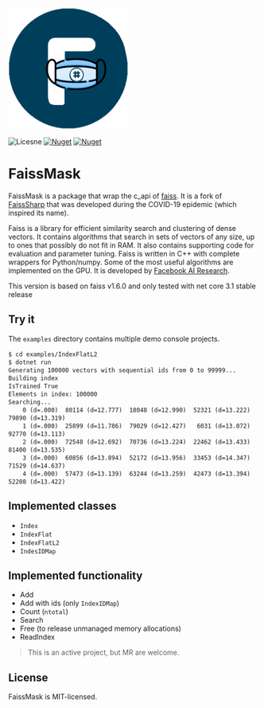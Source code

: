 ![Header](assets/icon.png)


![Licesne](https://img.shields.io/badge/license-MIT-green)
[![Nuget](https://img.shields.io/nuget/v/FaissMask)](https://www.nuget.org/packages/FaissMask)
[![Nuget](https://img.shields.io/nuget/dt/FaissMask)](https://www.nuget.org/packages/FaissMask)

# FaissMask

FaissMask is a package that wrap the c_api of [faiss](https://github.com/facebookresearch/faiss). It is a fork of [FaissSharp](https://gitlab.com/josetruyol/faisssharp) that was developed during the COVID-19 epidemic (which inspired its name).

Faiss is a library for efficient similarity search and clustering of dense vectors. It contains algorithms that search in sets of vectors of any size, up to ones that possibly do not fit in RAM. It also contains supporting code for evaluation and parameter tuning. Faiss is written in C++ with complete wrappers for Python/numpy. Some of the most useful algorithms are implemented on the GPU. It is developed by [Facebook AI Research](https://research.fb.com/category/facebook-ai-research-fair/).

This version is based on faiss v1.6.0 and only tested with net core 3.1 stable release

## Try it

The `examples` directory contains multiple demo console projects.

```
$ cd examples/IndexFlatL2
$ dotnet run
Generating 100000 vectors with sequential ids from 0 to 99999...
Building index
IsTrained True
Elements in index: 100000
Searching...
    0 (d=.000)  80114 (d=12.777)  18048 (d=12.990)  52321 (d=13.222)  79890 (d=13.319)  
    1 (d=.000)  25899 (d=11.786)  79029 (d=12.427)   6031 (d=13.072)  92770 (d=13.113)  
    2 (d=.000)  72548 (d=12.692)  70736 (d=13.224)  22462 (d=13.433)  81400 (d=13.535)  
    3 (d=.000)  60856 (d=13.894)  52172 (d=13.956)  33453 (d=14.347)  71529 (d=14.637)  
    4 (d=.000)  57473 (d=13.139)  63244 (d=13.259)  42473 (d=13.394)  52208 (d=13.422) 
```

## Implemented classes

* `Index`
* `IndexFlat`
* `IndexFlatL2`
* `IndesIDMap`

## Implemented functionality

* Add
* Add with ids (only `IndexIDMap`)
* Count (`ntotal`)
* Search
* Free (to release unmanaged memory allocations)
* ReadIndex

> This is an active project, but MR are welcome.

## License
FaissMask is MIT-licensed.